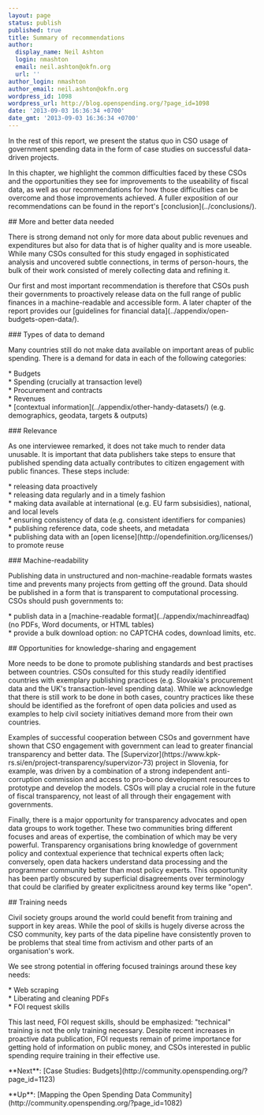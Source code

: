 ```yaml
---
layout: page
status: publish
published: true
title: Summary of recommendations
author:
  display_name: Neil Ashton
  login: nmashton
  email: neil.ashton@okfn.org
  url: ''
author_login: nmashton
author_email: neil.ashton@okfn.org
wordpress_id: 1098
wordpress_url: http://blog.openspending.org/?page_id=1098
date: '2013-09-03 16:36:34 +0700'
date_gmt: '2013-09-03 16:36:34 +0700'
---
```

<p>In the rest of this report, we present the status quo in CSO usage of government spending data in the form of case studies on successful data-driven projects.</p>
<p>In this chapter, we highlight the common difficulties faced by these CSOs and the opportunities they see for improvements to the useability of fiscal data, as well as our recommendations for how those difficulties can be overcome and those improvements achieved. A fuller exposition of our recommendations can be found in the report's [conclusion](../conclusions/).</p>
<p>## More and better data needed</p>
<p>There is strong demand not only for more data about public revenues and expenditures but also for data that is of higher quality and is more useable. While many CSOs consulted for this study engaged in sophisticated analysis and uncovered subtle connections, in terms of person-hours, the bulk of their work consisted of merely collecting data and refining it.</p>
<p>Our first and most important recommendation is therefore that CSOs push their governments to proactively release data on the full range of public finances in a machine-readable and accessible form. A later chapter of the report provides our [guidelines for financial data](../appendix/open-budgets-open-data/).</p>
<p>### Types of data to demand</p>
<p>Many countries still do not make data available on important areas of public spending. There is a demand for data in each of the following categories:</p>
<p>* Budgets<br />
* Spending (crucially at transaction level)<br />
* Procurement and contracts<br />
* Revenues<br />
* [contextual information](../appendix/other-handy-datasets/) (e.g. demographics, geodata, targets &amp; outputs)</p>
<p>### Relevance</p>
<p>As one interviewee remarked, it does not take much to render data unusable. It is important that data publishers take steps to ensure that published spending data actually contributes to citizen engagement with public finances. These steps include:</p>
<p>* releasing data proactively<br />
* releasing data regularly and in a timely fashion<br />
* making data available at international (e.g. EU farm subsisidies), national, and local levels<br />
* ensuring consistency of data (e.g. consistent identifiers for companies)<br />
* publishing reference data, code sheets, and metadata<br />
* publishing data with an [open license](http://opendefinition.org/licenses/) to promote reuse</p>
<p>### Machine-readability</p>
<p>Publishing data in unstructured and non-machine-readable formats wastes time and prevents many projects from getting off the ground. Data should be published in a form that is transparent to computational processing. CSOs should push governments to:</p>
<p>* publish data in a [machine-readable format](../appendix/machinreadfaq) (no PDFs, Word documents, or HTML tables)<br />
* provide a bulk download option: no CAPTCHA codes, download limits, etc.</p>
<p>## Opportunities for knowledge-sharing and engagement</p>
<p>More needs to be done to promote publishing standards and best practises between countries. CSOs consulted for this study readily identified countries with exemplary publishing practices (e.g. Slovakia's procurement data and the UK's transaction-level spending data). While we acknowledge that there is still work to be done in both cases, country practices like these should be identified as the forefront of open data policies and used as examples to help civil society initiatives demand more from their own countries.</p>
<p>Examples of successful cooperation between CSOs and government have shown that CSO engagement with government can lead to greater financial transparency and better data. The [Supervizor](https://www.kpk-rs.si/en/project-transparency/supervizor-73) project in Slovenia, for example, was driven by a combination of a strong independent anti-corruption commission and access to pro-bono development resources to prototype and develop the models. CSOs will play a crucial role in the future of fiscal transparency, not least of all through their engagement with governments.</p>
<p>Finally, there is a major opportunity for transparency advocates and open data groups to work together. These two communities bring different focuses and areas of expertise, the combination of which may be very powerful. Transparency organisations bring knowledge of government policy and contextual experience that technical experts often lack; conversely, open data hackers understand data processing and the programmer community better than most policy experts. This opportunity has been partly obscured by superficial disagreements over terminology that could be clarified by greater explicitness around key terms like "open".</p>
<p>## Training needs</p>
<p>Civil society groups around the world could benefit from training and support in key areas. While the pool of skills is hugely diverse across the CSO community, key parts of the data pipeline have consistently proven to be problems that steal time from activism and other parts of an organisation's work.</p>
<p>We see strong potential in offering focused trainings around these key needs:</p>
<p>* Web scraping<br />
* Liberating and cleaning PDFs<br />
* FOI request skills</p>
<p>This last need, FOI request skills, should be emphasized: "technical" training is not the only training necessary. Despite recent increases in proactive data publication, FOI requests remain of prime importance for getting hold of information on public money, and CSOs interested in public spending require training in their effective use.</p>
<p>**Next**: [Case Studies: Budgets](http://community.openspending.org/?page_id=1123)</p>
<p>**Up**: [Mapping the Open Spending Data Community](http://community.openspending.org/?page_id=1082)</p>

